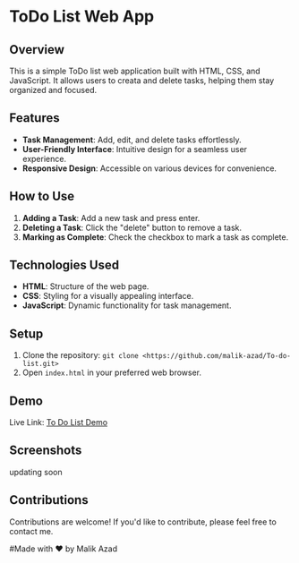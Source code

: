 
# ToDo List Web App

## Overview

This is a simple ToDo list web application built with HTML, CSS, and JavaScript. It allows users to creata and delete tasks, helping them stay organized and focused.

## Features

- **Task Management**: Add, edit, and delete tasks effortlessly.
- **User-Friendly Interface**: Intuitive design for a seamless user experience.
- **Responsive Design**: Accessible on various devices for convenience.

## How to Use

1. **Adding a Task**: Add a new task and press enter.
3. **Deleting a Task**: Click the "delete" button to remove a task.
4. **Marking as Complete**: Check the checkbox to mark a task as complete.

## Technologies Used

- **HTML**: Structure of the web page.
- **CSS**: Styling for a visually appealing interface.
- **JavaScript**: Dynamic functionality for task management.

## Setup

1. Clone the repository: `git clone <https://github.com/malik-azad/To-do-list.git>`
2. Open `index.html` in your preferred web browser.

## Demo

Live Link: [To Do List Demo](https://malik-azad.github.io/To-do-list/) 

## Screenshots

updating soon

## Contributions

Contributions are welcome! If you'd like to contribute, please feel free to contact me.

#Made with ❤️ by Malik Azad




